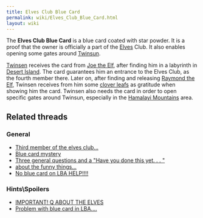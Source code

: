```yaml
---
title: Elves Club Blue Card
permalink: wiki/Elves_Club_Blue_Card.html
layout: wiki
---
```


The **Elves Club Blue Card** is a blue card coated with star powder. It
is a proof that the owner is officially a part of the
[Elves](Elf "wikilink") Club. It also enables opening some gates around
[Twinsun](Twinsun "wikilink").

[Twinsen](Twinsen "wikilink") receives the card from [Joe the
Elf](Joe_the_Elf "wikilink"), after finding him in a labyrinth in
[Desert Island](Desert_Island "wikilink"). The card guarantees him an
entrance to the Elves Club, as the fourth member there. Later on, after
finding and releasing [Raymond the Elf](Raymond_the_Elf "wikilink"),
Twinsen receives from him some [clover leafs](clover_leaf "wikilink") as
gratitude when showing him the card. Twinsen also needs the card in
order to open specific gates around Twinsun, especially in the [Hamalayi
Mountains](Hamalayi_Mountains "wikilink") area.

## Related threads

### General

- [Third member of the elves
  club...](https://forum.magicball.net/showthread.php?t=10848)
- [Blue card mystery](https://forum.magicball.net/showthread.php?t=5900)
- [Three general questions and a "Have you done this yet. . .
  "](https://forum.magicball.net/showthread.php?t=2821)
- [about the funny
  things...](https://forum.magicball.net/showthread.php?t=445)
- [No blue card on LBA
  HELP!!!!](https://forum.magicball.net/showthread.php?t=11515)

### Hints\Spoilers

- [IMPORTANT! Q ABOUT THE
  ELVES](https://forum.magicball.net/showthread.php?t=443)
- [Problem with blue card in
  LBA....](https://forum.magicball.net/showthread.php?t=4946)
